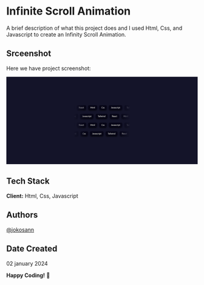 # Infinite Scroll Animation

A brief description of what this project does and I used Html, Css, and Javascript to create an Infinity Scroll Animation.

## Srceenshot

Here we have project screenshot:

![screenshot](screenshot/01.png)

## Tech Stack

**Client:** Html, Css, Javascript

## Authors

[@jokosann](https://www.github.com/Jokosann)

## Date Created

02 january 2024

**Happy Coding!** 🚀
